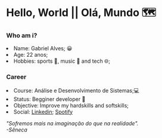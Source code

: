 
  <h1>Hello, World || Olá, Mundo 🗺️</h1>
  <h3> Who am i?</h3>
  <li>Name: Gabriel Alves; 😀 <br>
  <li>Age: 22 anos; <br>
  <li>Hobbies:  sports 🏃‍, music 🎵 and tech 🌐;<br>
  <h3>Career</h3>
  <li>Course: Análise e Desenvolvimento de Sistemas;💻<br>
  <li>Status: Begginer developer 👶<br>
  <li>Objective: Improve my hardskills and softskills;<br>
  <li>Social: <a href=https://www.linkedin.com/in/gabriel-alves-2a81241ba/>Linkedin</a>; <a href=https://open.spotify.com/user/gabrielalvesdso/playlists>Spotify</a>

<p><i>"Sofremos mais na imaginação do que na realidade".<br>-Sêneca</i></p>
